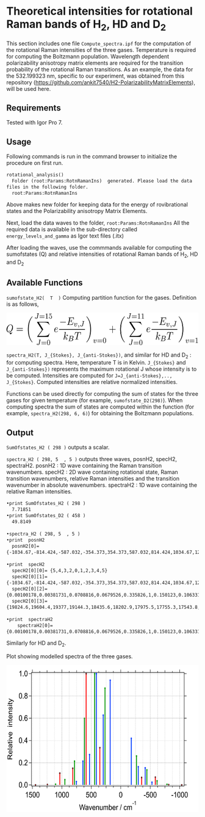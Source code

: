 # Theoretical intensities  for rotational Raman  bands of H<sub>2</sub>, HD and D<sub>2</sub>

This section includes one file `Compute_spectra.ipf` for the computation of the rotational Raman intensities of the three gases. Temperature is required  for computing the Boltzmann population. Wavelength dependent polarizability anisotropy matrix elements are required for the transition probability of the rotational Raman transitions. As an example, the data for the 532.199323 nm, specific to our experiment, was obtained  from  this repository (<https://github.com/ankit7540/H2-PolarizabilityMatrixElements>),  will be used here.


Requirements
----------------
Tested with  Igor Pro  7.

Usage
----------------
Following commands is run in  the  command browser to initialize  the procedure on first run.

```
rotational_analysis()
  Folder (root:Params:RotnRamanIns)  generated. Please load the data files in the following folder.
  root:Params:RotnRamanIns
```

Above  makes  new  folder  for keeping data for the energy of rovibrational states and the Polarizability anisotropy Matrix Elements.

Next,  load the data  waves to  the folder, `root:Params:RotnRamanIns`
All the  required  data is available in the sub-directory called `energy_levels_and_gamma` as  Igor text files (.itx)

After loading the  waves, use the commmands available for computing the sumofstates (Q) and relative intensities  of  rotational Raman bands of  H<sub>2</sub>, HD and D<sub>2</sub>

Available  Functions
-------------------
`sumofstate_H2(  T  )` Computing  partition function for the gases. Definition is as follows,<br>

<p align="center">
  <img   src="https://github.com/ankit7540/RamanSpecCalibration/blob/master/img/partition_function_defn.png" data-canonical-src="https://github.com/ankit7540/RamanSpecCalibration/blob/master/img/partition_function_defn.png" width="581" height="85" />
</p>


`spectra_H2(T, J_{Stokes}, J_{anti-Stokes})`, and  similar for HD and D<sub>2</sub> : for computing spectra. Here,  temperature T  is in  Kelvin. `J_{Stokes}` and `J_{anti-Stokes})` represents  the maximum rotational J whose intensity is  to be  computed. Intensities are  computed for `J=J_{anti-Stokes},.., J_{Stokes}`. Computed  intensities are relative normalized intensities.

Functions can be used directly for computing the sum of states for the three gases for given temperature (for example,  `sumofstate_D2(298)`). When computing spectra the sum of states  are computed within the function (for example, `spectra_H2(298, 6, 6)`) for obtaining the Boltzmann  populations.

Output
-------------
`SumOfstates_H2 ( 298 )` outputs a scalar.

`spectra_H2 ( 298, 5  , 5 )`  outputs  three  waves, posnH2, specH2, spectraH2.
posnH2 :  1D wave containing  the Raman transition  wavenumbers.
specH2 :  2D wave containing  rotational  state, Raman transition  wavenumbers, relative Raman intensities  and the  transition wavenumber in  absolute  wavenumbers.
spectraH2 :  1D wave containing  the relative Raman intensities.


```
•print SumOfstates_H2 ( 298 )
  7.71851
•print SumOfstates_D2 ( 458 )
  49.8149

•spectra_H2 ( 298, 5  , 5 )
•print  posnH2
  posnH2[0]= {-1034.67,-814.424,-587.032,-354.373,354.373,587.032,814.424,1034.67,1246.1,1447.28}

•print  specH2
  specH2[0][0]= {5,4,3,2,0,1,2,3,4,5}
  specH2[0][1]= {-1034.67,-814.424,-587.032,-354.373,354.373,587.032,814.424,1034.67,1246.1,1447.28}
  specH2[0][2]= {0.00100178,0.00381731,0.0708816,0.0679526,0.335826,1,0.150123,0.106331,0.00464706,0.00105514}
  specH2[0][3]= {19824.6,19604.4,19377,19144.3,18435.6,18202.9,17975.5,17755.3,17543.8,17342.7}

•print  spectraH2
    spectraH2[0]= {0.00100178,0.00381731,0.0708816,0.0679526,0.335826,1,0.150123,0.106331,0.00464706,0.00105514}

```

Similarly  for HD and D<sub>2</sub>.
<br>

Plot  showing modelled spectra of the three gases.</br>
<p align="center">
  <img   src="https://github.com/ankit7540/RamanSpecCalibration/blob/master/img/Igor_plot.png" data-canonical-src="https://github.com/ankit7540/RamanSpecCalibration/blob/master/img/Igor_plot.png" width="598" height="385" />
</p>
